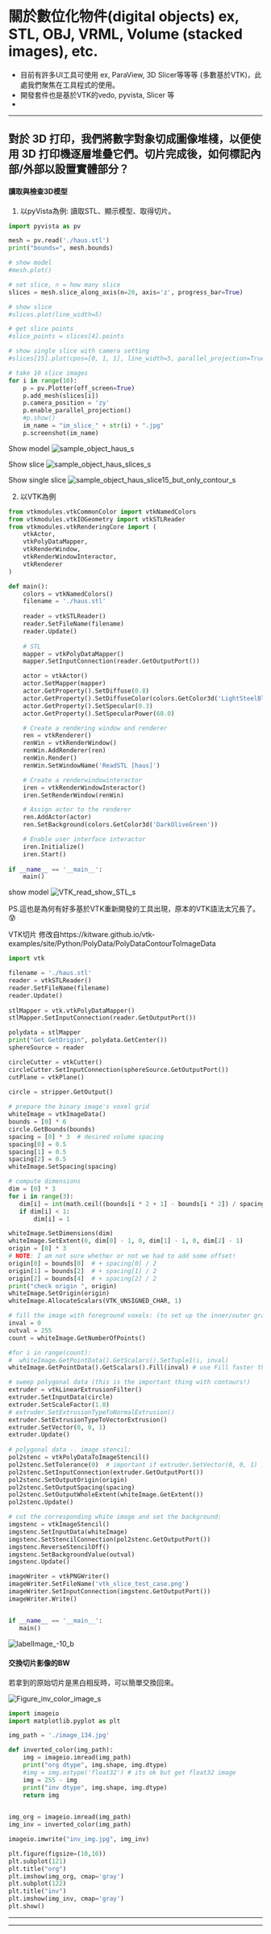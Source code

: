 # 關於數位化物件(digital objects) ex, STL, OBJ, VRML, Volume (stacked images), etc.
 * 目前有許多UI工具可使用 ex, ParaView, 3D Slicer等等等 (多數基於VTK)，此處我們聚焦在工具程式的使用。
 * 開發套件也是基於VTK的vedo, pyvista, Slicer 等
 * 
* * *
## 對於 3D 打印，我們將數字對象切成圖像堆棧，以便使用 3D 打印機逐層堆疊它們。切片完成後，如何標記內部/外部以設置實體部分？ 
 
#### 讀取與檢查3D模型

1. 以pyVista為例: 讀取STL、顯示模型、取得切片。

```Python
import pyvista as pv

mesh = pv.read('./haus.stl') 
print("bounds=", mesh.bounds) 

# show model
#mesh.plot()

# set slice, n = how many slice
slices = mesh.slice_along_axis(n=20, axis='z', progress_bar=True) 

# show slice
#slices.plot(line_width=5)

# get slice points
#slice_points = slices[4].points 

# show single slice with camera setting
#slices[15].plot(cpos=[0, 1, 1], line_width=5, parallel_projection=True,)

# take 10 slice images
for i in range(10):
    p = pv.Plotter(off_screen=True)
    p.add_mesh(slices[i])
    p.camera_position = 'zy'
    p.enable_parallel_projection()
    #p.show()
    im_name = "im_slice_" + str(i) + ".jpg"
    p.screenshot(im_name)

```

Show model
![sample_object_haus_s](https://user-images.githubusercontent.com/18000764/216750189-353560ab-2bb3-4aa2-9a12-755276bea61f.jpg)



Show slice
![sample_object_haus_slices_s](https://user-images.githubusercontent.com/18000764/216743709-b813f911-c822-43f4-b12f-ffdc3875c6d9.jpg)


Show single slice
![sample_object_haus_slice15_but_only_contour_s](https://user-images.githubusercontent.com/18000764/216743747-923aae0a-256a-4843-9be6-eb046a800df1.jpg)




2. 以VTK為例

```Python
from vtkmodules.vtkCommonColor import vtkNamedColors
from vtkmodules.vtkIOGeometry import vtkSTLReader
from vtkmodules.vtkRenderingCore import (
    vtkActor,
    vtkPolyDataMapper,
    vtkRenderWindow,
    vtkRenderWindowInteractor,
    vtkRenderer
)

def main():
    colors = vtkNamedColors() 
    filename = './haus.stl'
  
    reader = vtkSTLReader()
    reader.SetFileName(filename)
    reader.Update()
    
    # STL
    mapper = vtkPolyDataMapper()
    mapper.SetInputConnection(reader.GetOutputPort())

    actor = vtkActor()
    actor.SetMapper(mapper)
    actor.GetProperty().SetDiffuse(0.8)
    actor.GetProperty().SetDiffuseColor(colors.GetColor3d('LightSteelBlue'))
    actor.GetProperty().SetSpecular(0.3)
    actor.GetProperty().SetSpecularPower(60.0)

    # Create a rendering window and renderer
    ren = vtkRenderer()
    renWin = vtkRenderWindow()
    renWin.AddRenderer(ren)
    renWin.Render()
    renWin.SetWindowName('ReadSTL [haus]')

    # Create a renderwindowinteractor
    iren = vtkRenderWindowInteractor()
    iren.SetRenderWindow(renWin)

    # Assign actor to the renderer
    ren.AddActor(actor)
    ren.SetBackground(colors.GetColor3d('DarkOliveGreen'))

    # Enable user interface interactor
    iren.Initialize()
    iren.Start()    
    
if __name__ == '__main__':
    main()
```

show model
![VTK_read_show_STL_s](https://user-images.githubusercontent.com/18000764/216752118-45e60be1-c9f8-4d0f-9a0d-a0de0ff2edd0.jpg)

PS.這也是為何有好多基於VTK重新開發的工具出現，原本的VTK語法太冗長了。😰

 
 VTK切片 修改自https://kitware.github.io/vtk-examples/site/Python/PolyData/PolyDataContourToImageData
 
 ```Python
import vtk

filename = './haus.stl'
reader = vtkSTLReader()
reader.SetFileName(filename)
reader.Update()
    
stlMapper = vtk.vtkPolyDataMapper()
stlMapper.SetInputConnection(reader.GetOutputPort())

polydata = stlMapper
print("Get GetOrigin", polydata.GetCenter())
sphereSource = reader 

circleCutter = vtkCutter()
circleCutter.SetInputConnection(sphereSource.GetOutputPort())
cutPlane = vtkPlane() 

circle = stripper.GetOutput()    
    
# prepare the binary image's voxel grid
whiteImage = vtkImageData()
bounds = [0] * 6
circle.GetBounds(bounds) 
spacing = [0] * 3  # desired volume spacing
spacing[0] = 0.5
spacing[1] = 0.5
spacing[2] = 0.5
whiteImage.SetSpacing(spacing)    

# compute dimensions
dim = [0] * 3
for i in range(3):
    dim[i] = int(math.ceil((bounds[i * 2 + 1] - bounds[i * 2]) / spacing[i])) + 1
    if dim[i] < 1:
        dim[i] = 1

whiteImage.SetDimensions(dim) 
whiteImage.SetExtent(0, dim[0] - 1, 0, dim[1] - 1, 0, dim[2] - 1)
origin = [0] * 3
# NOTE: I am not sure whether or not we had to add some offset!
origin[0] = bounds[0]  # + spacing[0] / 2
origin[1] = bounds[2]  # + spacing[1] / 2
origin[2] = bounds[4]  # + spacing[2] / 2
print("check origin ", origin)
whiteImage.SetOrigin(origin)
whiteImage.AllocateScalars(VTK_UNSIGNED_CHAR, 1)

# fill the image with foreground voxels: (to set up the inner/outer gray scale.)
inval = 0
outval = 255
count = whiteImage.GetNumberOfPoints()

#for i in range(count):
#  whiteImage.GetPointData().GetScalars().SetTuple1(i, inval)
whiteImage.GetPointData().GetScalars().Fill(inval) # use Fill faster than for loop setup.

# sweep polygonal data (this is the important thing with contours!)
extruder = vtkLinearExtrusionFilter()
extruder.SetInputData(circle)
extruder.SetScaleFactor(1.0)
# extruder.SetExtrusionTypeToNormalExtrusion()
extruder.SetExtrusionTypeToVectorExtrusion()
extruder.SetVector(0, 0, 1)
extruder.Update()
    
# polygonal data -. image stencil:
pol2stenc = vtkPolyDataToImageStencil()
pol2stenc.SetTolerance(0)  # important if extruder.SetVector(0, 0, 1) !!!
pol2stenc.SetInputConnection(extruder.GetOutputPort())
pol2stenc.SetOutputOrigin(origin)
pol2stenc.SetOutputSpacing(spacing)
pol2stenc.SetOutputWholeExtent(whiteImage.GetExtent())
pol2stenc.Update()

# cut the corresponding white image and set the background:
imgstenc = vtkImageStencil()
imgstenc.SetInputData(whiteImage)
imgstenc.SetStencilConnection(pol2stenc.GetOutputPort())
imgstenc.ReverseStencilOff()
imgstenc.SetBackgroundValue(outval)
imgstenc.Update()    

imageWriter = vtkPNGWriter()
imageWriter.SetFileName('vtk_slice_test_case.png')
imageWriter.SetInputConnection(imgstenc.GetOutputPort())
imageWriter.Write()


if __name__ == '__main__':
    main()
 ```
 ![labelImage_-10_b](https://user-images.githubusercontent.com/18000764/216753345-8809e2f8-2646-44bb-a292-df56a38d0e42.png)

 
 
#### 交換切片影像的BW
若拿到的原始切片是黑白相反時，可以簡單交換回來。

![Figure_inv_color_image_s](https://user-images.githubusercontent.com/18000764/216742696-05ded5d7-d336-45c4-a95b-31916acdee29.jpg)

```Python
import imageio
import matplotlib.pyplot as plt

img_path = './image_134.jpg'

def inverted_color(img_path):
    img = imageio.imread(img_path)
    print("org dtype", img.shape, img.dtype)
    #img = img.astype('float32') # its ok but get float32 image
    img = 255 - img
    print("inv dtype", img.shape, img.dtype)
    return img
    

img_org = imageio.imread(img_path)
img_inv = inverted_color(img_path)

imageio.imwrite("inv_img.jpg", img_inv)

plt.figure(figsize=(10,10))
plt.subplot(121)
plt.title("org")
plt.imshow(img_org, cmap='gray')
plt.subplot(122)
plt.title("inv")
plt.imshow(img_inv, cmap='gray')
plt.show()
```
 
* * *
  
  
  
  
* * *
